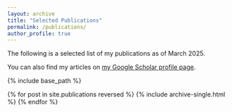 ```yaml
---
layout: archive
title: "Selected Publications"
permalink: /publications/
author_profile: true
---
```



The following is a selected list of my publications as of March 2025.

You can also find my articles on <a href="https://scholar.google.com/citations?user=MXF9R18AAAAJ&hl=en">my Google Scholar profile page</a>.

{% include base_path %}

{% for post in site.publications reversed %}
  {% include archive-single.html %}
{% endfor %}
